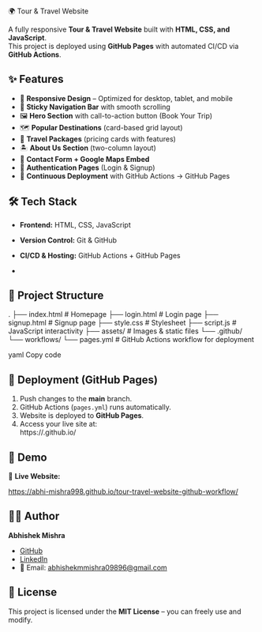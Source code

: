  🌍 Tour & Travel Website

A fully responsive **Tour & Travel Website** built with **HTML, CSS, and JavaScript**.  
This project is deployed using **GitHub Pages** with automated CI/CD via **GitHub Actions**.



## ✨ Features
- 📱 **Responsive Design** – Optimized for desktop, tablet, and mobile  
- 📌 **Sticky Navigation Bar** with smooth scrolling  
- 🖼️ **Hero Section** with call-to-action button (Book Your Trip)  
- 🗺️ **Popular Destinations** (card-based grid layout)  
- 🎁 **Travel Packages** (pricing cards with features)  
- 🏝️ **About Us Section** (two-column layout)  
- 📧 **Contact Form + Google Maps Embed**  
- 🔐 **Authentication Pages** (Login & Signup)  
- 🚀 **Continuous Deployment** with GitHub Actions → GitHub Pages  



## 🛠️ Tech Stack
- **Frontend:** HTML, CSS, JavaScript  
- **Version Control:** Git & GitHub  
- **CI/CD & Hosting:** GitHub Actions + GitHub Pages  

-

## 📂 Project Structure
.
├── index.html # Homepage
├── login.html # Login page
├── signup.html # Signup page
├── style.css # Stylesheet
├── script.js # JavaScript interactivity
├── assets/ # Images & static files
└── .github/
└── workflows/
└── pages.yml # GitHub Actions workflow for deployment

yaml
Copy code



## 🚀 Deployment (GitHub Pages)
1. Push changes to the **main** branch.  
2. GitHub Actions (`pages.yml`) runs automatically.  
3. Website is deployed to **GitHub Pages**.  
4. Access your live site at:  
https://<your-username>.github.io/<repo-name>




## 📸 Demo
🔗 **Live Website:**

https://abhi-mishra998.github.io/tour-travel-website-github-workflow/



## 👨‍💻 Author
**Abhishek Mishra**  
- [GitHub](https://github.com/Abhi-mishra998)  
- [LinkedIn](https://www.linkedin.com/in/abhishek-mishra-49888123b)  
- 📧 Email: abhishekmmishra09896@gmail.com  


## 📜 License
This project is licensed under the **MIT License** – you can freely use and modify.
